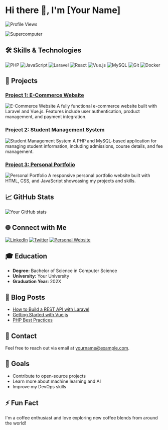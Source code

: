 # Hi there 👋, I'm [Your Name]

![Profile Views](https://komarev.com/ghpvc/?username=yourusername&color=blueviolet)

![Supercomputer](https://example.com/supercomputer-image.png)

## 🛠 Skills & Technologies
![PHP](https://img.shields.io/badge/PHP-Expert-blue)
![JavaScript](https://img.shields.io/badge/JavaScript-Advanced-yellow)
![Laravel](https://img.shields.io/badge/Laravel-Expert-orange)
![React](https://img.shields.io/badge/React-Intermediate-blue)
![Vue.js](https://img.shields.io/badge/Vue.js-Intermediate-brightgreen)
![MySQL](https://img.shields.io/badge/MySQL-Advanced-blue)
![Git](https://img.shields.io/badge/Git-Advanced-red)
![Docker](https://img.shields.io/badge/Docker-Intermediate-blueviolet)

## 🌟 Projects
### [Project 1: E-Commerce Website](https://github.com/yourusername/ecommerce-website)
![E-Commerce Website](https://img.shields.io/github/stars/yourusername/ecommerce-website?style=social)
A fully functional e-commerce website built with Laravel and Vue.js. Features include user authentication, product management, and payment integration.

### [Project 2: Student Management System](https://github.com/yourusername/student-management-system)
![Student Management System](https://img.shields.io/github/stars/yourusername/student-management-system?style=social)
A PHP and MySQL-based application for managing student information, including admissions, course details, and fee management.

### [Project 3: Personal Portfolio](https://github.com/yourusername/personal-portfolio)
![Personal Portfolio](https://img.shields.io/github/stars/yourusername/personal-portfolio?style=social)
A responsive personal portfolio website built with HTML, CSS, and JavaScript showcasing my projects and skills.

## 📈 GitHub Stats
![Your GitHub stats](https://github-readme-stats.vercel.app/api?username=yourusername&show_icons=true&theme=radical)

## 🌐 Connect with Me
[![LinkedIn](https://img.shields.io/badge/LinkedIn-Connect-blue)](https://www.linkedin.com/in/yourprofile)
[![Twitter](https://img.shields.io/badge/Twitter-Follow-blue)](https://twitter.com/yourprofile)
[![Personal Website](https://img.shields.io/badge/Personal%20Website-Visit-blue)](https://yourwebsite.com)

## 🎓 Education
- **Degree:** Bachelor of Science in Computer Science
- **University:** Your University
- **Graduation Year:** 202X

## 📝 Blog Posts
- [How to Build a REST API with Laravel](https://yourblog.com/rest-api-laravel)
- [Getting Started with Vue.js](https://yourblog.com/vuejs-tutorial)
- [PHP Best Practices](https://yourblog.com/php-best-practices)

## 📧 Contact
Feel free to reach out via email at yourname@example.com.

## 🎯 Goals
- Contribute to open-source projects
- Learn more about machine learning and AI
- Improve my DevOps skills

## ⚡ Fun Fact
I'm a coffee enthusiast and love exploring new coffee blends from around the world!
